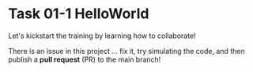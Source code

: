 # Task 01-1 HelloWorld

Let's kickstart the training by learning how to collaborate!

There is an issue in this project ... fix it, try simulating the code, and then publish a **pull request** (PR) to the main branch!